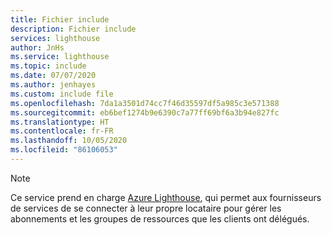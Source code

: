 ```yaml
---
title: Fichier include
description: Fichier include
services: lighthouse
author: JnHs
ms.service: lighthouse
ms.topic: include
ms.date: 07/07/2020
ms.author: jenhayes
ms.custom: include file
ms.openlocfilehash: 7da1a3501d74cc7f46d35597df5a985c3e571388
ms.sourcegitcommit: eb6bef1274b9e6390c7a77ff69bf6a3b94e827fc
ms.translationtype: HT
ms.contentlocale: fr-FR
ms.lasthandoff: 10/05/2020
ms.locfileid: "86106053"
---
```

> [!NOTE]
> Ce service prend en charge [Azure Lighthouse](../articles/lighthouse/overview.md), qui permet aux fournisseurs de services de se connecter à leur propre locataire pour gérer les abonnements et les groupes de ressources que les clients ont délégués.